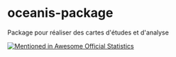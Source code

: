 # oceanis-package

Package pour réaliser des cartes d'études et d'analyse

[![Mentioned in Awesome Official Statistics ](https://awesome.re/mentioned-badge.svg)](http://www.awesomeofficialstatistics.org)